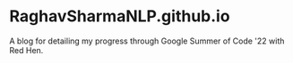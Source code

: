 # RaghavSharmaNLP.github.io
A blog for detailing my progress through Google Summer of Code '22 with Red Hen.
